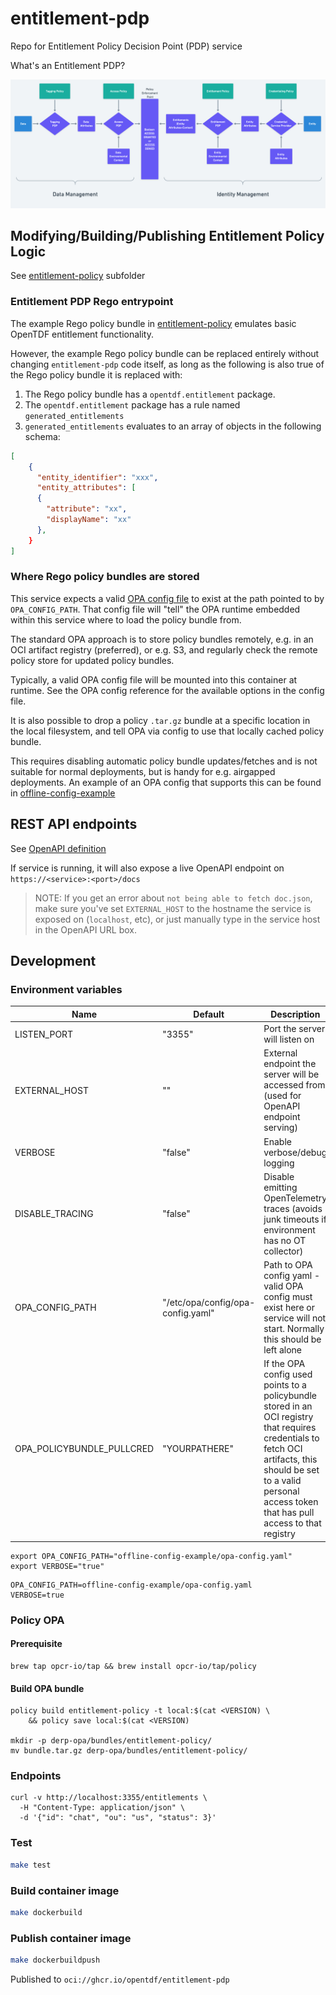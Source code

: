 # entitlement-pdp

Repo for Entitlement Policy Decision Point (PDP) service

What's an Entitlement PDP?

![ABAC System](./index.png)

## Modifying/Building/Publishing Entitlement Policy Logic

See [entitlement-policy](entitlement-policy/README.md) subfolder

### Entitlement PDP Rego entrypoint

The example Rego policy bundle in [entitlement-policy](entitlement-policy/README.md) emulates basic OpenTDF entitlement functionality.

However, the example Rego policy bundle can be replaced entirely without changing `entitlement-pdp` code itself,
as long as the following is also true of the Rego policy bundle it is replaced with:

1. The Rego policy bundle has a `opentdf.entitlement` package.
1. The `opentdf.entitlement` package has a rule named `generated_entitlements`
1. `generated_entitlements` evaluates to an array of objects in the following schema:

```json
[
    {
      "entity_identifier": "xxx",
      "entity_attributes": [
      {
        "attribute": "xx",
        "displayName": "xx"
      },
    }
]
```

### Where Rego policy bundles are stored

This service expects a valid [OPA config file](https://www.openpolicyagent.org/docs/latest/configuration/) to exist at the path pointed to by `OPA_CONFIG_PATH`. That config file will "tell" the OPA runtime embedded within this service where to load the policy bundle from.

The standard OPA approach is to store policy bundles remotely, e.g. in an OCI artifact registry (preferred), or e.g. S3, and regularly check the remote policy store for updated policy bundles.

Typically, a valid OPA config file will be mounted into this container at runtime. See the OPA config reference for the available options in the config file.

It is also possible to drop a policy `.tar.gz` bundle at a specific location in the local filesystem, and tell OPA via config
to use that locally cached policy bundle.

This requires disabling automatic policy bundle updates/fetches and is not suitable for normal deployments, but is handy for e.g. airgapped deployments. An example of an OPA config that supports this can be found in [offline-config-example](offline-config-example)

## REST API endpoints

See [OpenAPI definition](docs/swagger.json)

If service is running, it will also expose a live OpenAPI endpoint on `https://<service>:<port>/docs`

> NOTE: If you get an error about `not being able to fetch doc.json`, make sure you've set `EXTERNAL_HOST` to the hostname the service is exposed on (`localhost`, etc), or just manually type in the service host in the OpenAPI URL box.

## Development

### Environment variables

| Name                      | Default                           | Description                                                                                                                                                                                                           |
| ------------------------- | --------------------------------- | --------------------------------------------------------------------------------------------------------------------------------------------------------------------------------------------------------------------- |
| LISTEN_PORT               | "3355"                            | Port the server will listen on                                                                                                                                                                                        |
| EXTERNAL_HOST             | ""                                | External endpoint the server will be accessed from (used for OpenAPI endpoint serving)                                                                                                                                |
| VERBOSE                   | "false"                           | Enable verbose/debug logging                                                                                                                                                                                          |
| DISABLE_TRACING           | "false"                           | Disable emitting OpenTelemetry traces (avoids junk timeouts if environment has no OT collector)                                                                                                                       |
| OPA_CONFIG_PATH           | "/etc/opa/config/opa-config.yaml" | Path to OPA config yaml - valid OPA config must exist here or service will not start. Normally this should be left alone                                                                                              |
| OPA_POLICYBUNDLE_PULLCRED | "YOURPATHERE"                     | If the OPA config used points to a policybundle stored in an OCI registry that requires credentials to fetch OCI artifacts, this should be set to a valid personal access token that has pull access to that registry |

```shell
export OPA_CONFIG_PATH="offline-config-example/opa-config.yaml"
export VERBOSE="true"
```

```dotenv
OPA_CONFIG_PATH=offline-config-example/opa-config.yaml
VERBOSE=true
```

### Policy OPA

#### Prerequisite

```shell
brew tap opcr-io/tap && brew install opcr-io/tap/policy
```

#### Build OPA bundle

```shell
policy build entitlement-policy -t local:$(cat <VERSION) \
    && policy save local:$(cat <VERSION)

mkdir -p derp-opa/bundles/entitlement-policy/
mv bundle.tar.gz derp-opa/bundles/entitlement-policy/
```

### Endpoints

```shell
curl -v http://localhost:3355/entitlements \
  -H "Content-Type: application/json" \
  -d '{"id": "chat", "ou": "us", "status": 3}'
```

### Test

```sh
make test
```

### Build container image

```sh
make dockerbuild
```

### Publish container image

```sh
make dockerbuildpush
```

Published to `oci://ghcr.io/opentdf/entitlement-pdp`
